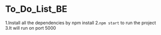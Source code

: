# To_Do_List_BE

1.Install all the dependencies by npm install
2.`npm start` to run the project
3.It will run on port 5000